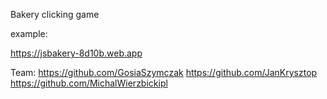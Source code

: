 Bakery clicking game

example: 

https://jsbakery-8d10b.web.app

Team:
https://github.com/GosiaSzymczak
https://github.com/JanKrysztop
https://github.com/MichalWierzbickipl
